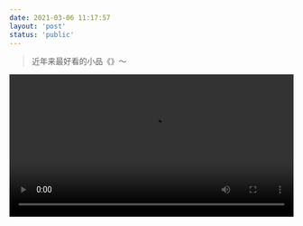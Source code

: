 ```yaml
---
date: 2021-03-06 11:17:57
layout: 'post'
status: 'public'
---
```


> 近年来最好看的小品《》～

<video width="100%" height="auto" controls="controls" border=0><source src="https://inz.oss-cn-beijing.aliyuncs.com/Videos/%E3%80%8A%E7%88%B1%20%E5%9B%9E%E5%AE%B6%E3%80%8B.mp4"></video>